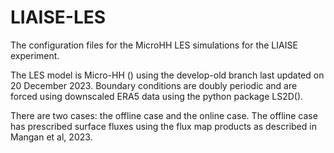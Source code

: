 # LIAISE-LES
The configuration files for the MicroHH LES simulations for the LIAISE experiment. 

The LES model is Micro-HH () using the develop-old branch last updated on 20 December 2023. Boundary conditions are doubly periodic and are forced using downscaled ERA5 data using the python package LS2D(). 

There are two cases: the offline case and the online case. The offline case has prescribed surface fluxes using the flux map products as described in Mangan et al, 2023. 
